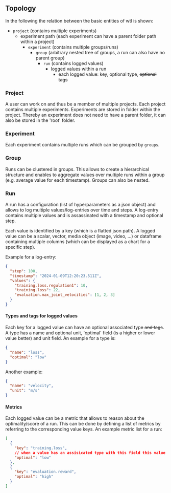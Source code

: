 ## Topology
In the following the relation between the basic entities of wtl is shown:

- `project` (contains multiple experiments)
  - experiment path (each experiment can have a parent folder path within a project)
    - `experiment` (contains multiple groups/runs)
      - `group` (arbitrary nested tree of groups, a run can also have no parent group)
        - `run` (contains logged values)
          - logged values within a run
            - each logged value: key, optional type, ~~optional tags~~

### Project
A user can work on and thus be a member of multiple projects.
Each project contains multiple experiments.
Experiments are stored in folder within the project. Thereby an experiment does not need to have a parent folder, it can also be stored in the 'root' folder.


### Experiment
Each experiment contains multiple runs which can be grouped by `groups`.


### Group
Runs can be clustered in groups. This allows to create a hierarchical structure and enables to aggregate values over multiple runs within a group (e.g. average value for each timestamp). Groups can also be nested. 


### Run
A run has a configuration (list of hyperparameters as a json object) and allows to log multiple values/log-entries over time and steps.
A log-entry contains multiple values and is assassinated with a timestamp and optional step.

Each value is identified by a key (which is a flatted json path).
A logged value can be a scalar, vector, media object (image, video, ...) or dataframe containing multiple columns (which can be displayed as a chart for a specific step).

Example for a log-entry:
```json
{
  "step": 100,
  "timestamp": "2024-01-09T12:20:23.511Z",
  "values": {
    "training.loss.regulation1": 10,
    "training.loss": 22,
    "evaluation.max_joint_velocities": [1, 2, 3]
  }
}
```

#### Types and tags for logged values
Each key for a logged value can have an optional associated type ~~and tags~~.
A type has a name and optional unit, 'optimal' field (is a higher or lower value better) and unit field.
An example for a type is:
```json
{
  "name": "loss",
  "optimal": "low"  
}
```
Another example:
```json
{
  "name": "velocity",
  "unit": "m/s"  
}
```


#### Metrics
Each logged value can be a metric that allows to reason about the optimality/score of a run.
This can be done by defining a list of metrics by referring to the corresponding value keys.
An example metric list for a run:
```json
[
  {
    "key": "training.loss",
    // when a value has an assisicated type with this field this value can also be inferred
    "optimal": "low"    
  },
  {
    "key": "evaluation.reward",
    "optimal": "high"
  }
]
```